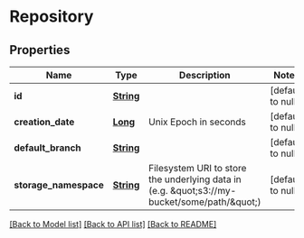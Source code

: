 # Repository
## Properties

Name | Type | Description | Notes
------------ | ------------- | ------------- | -------------
**id** | [**String**](string.md) |  | [default to null]
**creation\_date** | [**Long**](long.md) | Unix Epoch in seconds | [default to null]
**default\_branch** | [**String**](string.md) |  | [default to null]
**storage\_namespace** | [**String**](string.md) | Filesystem URI to store the underlying data in (e.g. \&quot;s3://my-bucket/some/path/\&quot;) | [default to null]

[[Back to Model list]](../README.md#documentation-for-models) [[Back to API list]](../README.md#documentation-for-api-endpoints) [[Back to README]](../README.md)

